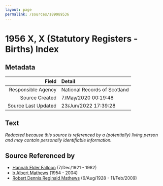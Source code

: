 ```yaml
---
layout: page
permalink: /sources/s89989536
---
```


# 1956 X, X (Statutory Registers - Births) Index

## Metadata

Field | Detail
---:|:---
Responsible Agency | National Records of Scotland
Source Created | 7/May/2020 00:19:48
Source Last Updated | 23/Jun/2022 17:39:28

## Text

_Redacted because this source is referenced by a (potentially) living person and may contain personally identifiable information._

## Source Referenced by

* [Hannah Elder Falloon](../people/@97706646@-hannah-elder-falloon-b1921-12-7-d1982.md) (7/Dec/1921 - 1982)
* [b Albert Mathews](../people/@35875756@-b-albert-mathews-b1954-d2004.md) (1954 - 2004)
* [Robert Dennis Reginald Mathews](../people/@58223940@-robert-dennis-reginald-mathews-b1928-8-6-d2009-2-11.md) (6/Aug/1928 - 11/Feb/2009)
